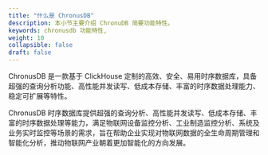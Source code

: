 ```yaml
---
title: "什么是 ChronusDB"
description: 本小节主要介绍 ChronuDB 简要功能特性。 
keywords: chronusdb 功能特性, 
weight: 10
collapsible: false
draft: false
---
```




ChronusDB 是一款基于 ClickHouse 定制的高效、安全、易用时序数据库，具备超强的查询分析功能、高性能并发读写、低成本存储、丰富的时序数据处理能力、稳定可扩展等特性。

ChronusDB 时序数据库提供超强的查询分析、高性能并发读写、低成本存储、丰富的时序数据处理等能力，满足物联网设备监控分析、工业制造监控分析、系统及业务实时监控等场景的需求，旨在帮助企业实现对物联网数据的全生命周期管理和智能化分析，推动物联网产业朝着更加智能化的方向发展。
